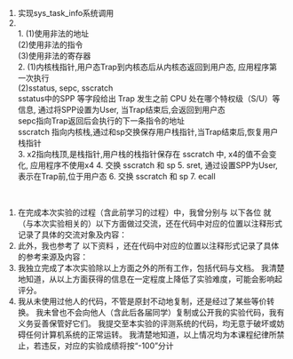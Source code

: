 1. 实现sys_task_info系统调用
2.  <br>
    1. (1)使用非法的地址<br>
       (2)使用非法的指令<br>
       (3)使用非法的寄存器<br>
    2. (1)内核栈指针,用户态Trap到内核态后从内核态返回到用户态, 应用程序第一次执行<br>
       (2)sstatus, sepc, sscratch<br>
       sstatus中的SPP 等字段给出 Trap 发生之前 CPU 处在哪个特权级（S/U）等信息, 通过将SPP设置为User, 当Trap结束后,会返回到用户态<br>
       sepc指向Trap返回后会执行的下一条指令的地址<br>
       sscratch 指向内核栈,通过和sp交换保存用户栈指针,当Trap结束后,恢复用户栈指针<br>
    3. x2指向栈顶,是栈指针,用户栈的栈指针保存在 sscratch 中, x4的值不会变化, 应用程序不使用x4
    4. 交换 sscratch 和 sp
    5. sret, 通过设置SPP为User, 表示在Trap前,位于用户态
    6. 交换 sscratch 和 sp 
    7. ecall
<br>

1. 在完成本次实验的过程（含此前学习的过程）中，我曾分别与 以下各位 就（与本次实验相关的）以下方面做过交流，还在代码中对应的位置以注释形式记录了具体的交流对象及内容：
2. 此外，我也参考了 以下资料 ，还在代码中对应的位置以注释形式记录了具体的参考来源及内容：
3. 我独立完成了本次实验除以上方面之外的所有工作，包括代码与文档。 我清楚地知道，从以上方面获得的信息在一定程度上降低了实验难度，可能会影响起评分。
4.  我从未使用过他人的代码，不管是原封不动地复制，还是经过了某些等价转换。 我未曾也不会向他人（含此后各届同学）复制或公开我的实验代码，我有义务妥善保管好它们。 我提交至本实验的评测系统的代码，均无意于破坏或妨碍任何计算机系统的正常运转。 我清楚地知道，以上情况均为本课程纪律所禁止，若违反，对应的实验成绩将按“-100”分计

